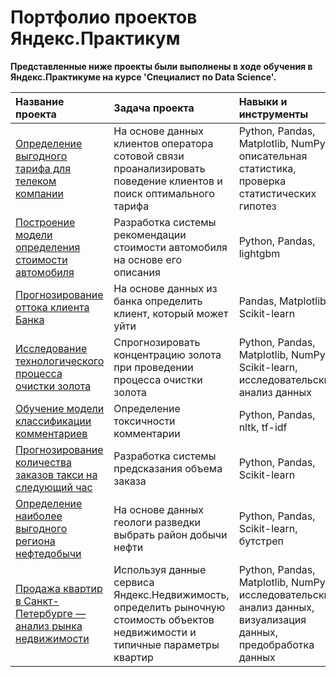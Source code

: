 # Портфолио проектов Яндекс.Практикум
**Представленные ниже проекты были выполнены в ходе обучения в Яндекс.Практикуме на курсе 'Специалист по Data Science'.**

| Название проекта      | Задача проекта   | Навыки и инструменты             |
| :-------------------- | :--------------------  |:--------------------        |
| [Определение выгодного тарифа для телеком компании](https://github.com/DariaSokolovska/practicum/blob/main/tariff_analysis/Исследование%20тарифов%20телеком.ipynb) | На основе данных клиентов оператора сотовой связи проанализировать поведение клиентов и поиск оптимального тарифа | Python, Pandas, Matplotlib, NumPy, описательная статистика, проверка статистических гипотез |
|[Построение модели определения стоимости автомобиля](https://github.com/DariaSokolovska/practicum/blob/main/car_pricing/Определение%20стоимости%20автомобиля.ipynb) | Разработка системы рекомендации стоимости автомобиля на основе его описания | Python, Pandas, lightgbm|
|[Прогнозирование оттока клиента Банка](https://github.com/DariaSokolovska/practicum/blob/main/customer_churn/Отток%20клиентов%20банка.ipynb) | На основе данных из банка определить клиент, который может уйти| Pandas, Matplotlib, Scikit-learn|
|[Исследование технологического процесса очистки золота](https://github.com/DariaSokolovska/practicum/blob/main/gold_purification/Очистка%20золота.ipynb)| Спрогнозировать концентрацию золота при проведении процесса очистки золота| Python, Pandas, Matplotlib, NumPy, Scikit-learn, исследовательский анализ данных|
|[Обучение модели классификации комментариев](https://github.com/DariaSokolovska/practicum/blob/main/toxic_comments/Поиск%20токсичных%20коментариев.ipynb)| Определение токсичности комментарии| Python, Pandas, nltk, tf-idf|
|[Прогнозирование количества заказов такси на следующий час](https://github.com/DariaSokolovska/practicum/blob/main/taxi_orders/Прогнозирование%20заказов%20такси.ipynb)| Разработка системы предсказания объема заказа| Python, Pandas, Scikit-learn|
|[Определение наиболее выгодного региона нефтедобычи](https://github.com/DariaSokolovska/practicum/blob/main/well_location/Выбор%20локации%20для%20скважины.ipynb)| На основе данных геологи разведки выбрать район добычи нефти| Python, Pandas, Scikit-learn, бутстреп|
|[Продажа квартир в Санкт-Петербурге — анализ рынка недвижимости](https://github.com/DariaSokolovska/practicum/blob/main/realestate_market/Анализ%20рынка%20недвижимости.ipynb)| Используя данные сервиса Яндекс.Недвижимость, определить рыночную стоимость объектов недвижимости и типичные параметры квартир| Python, Pandas, Matplotlib, NumPy, исследовательский анализ данных, визуализация данных, предобработка данных|
